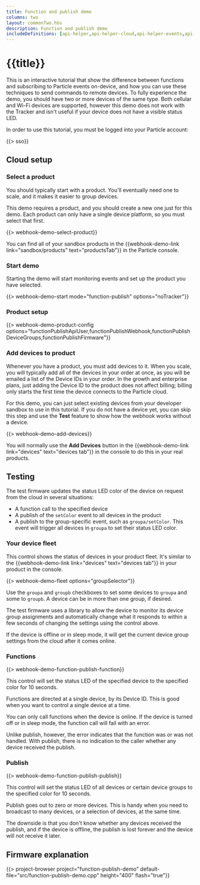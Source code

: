 ```yaml
---
title: Function and publish demo
columns: two
layout: commonTwo.hbs
description: Function and publish demo
includeDefinitions: [api-helper,api-helper-cloud,api-helper-events,api-helper-extras,api-helper-library,api-helper-projects,usb-serial,webhook-demo,zip]
---
```


# {{title}}

This is an interactive tutorial that show the difference between functions and subscribing to Particle events on-device, and how you can use these techniques to send commands to remote devices. To fully experience the demo, you should have two or more devices of the same type. Both cellular and Wi-Fi devices are supported, however this demo does not work with the Tracker and isn't useful if your device does not have a visible status LED.

In order to use this tutorial, you must be logged into your Particle account:

{{> sso}}

## Cloud setup

### Select a product

You should typically start with a product. You'll eventually need one to scale, and it makes it easier to group devices. 

This demo requires a product, and you should create a new one just for this demo. Each product can only have a single device platform, so you must select that first.

{{> webhook-demo-select-product}}

You can find all of your sandbox products in the {{webhook-demo-link link="sandbox/products" text="productsTab"}} in the Particle console.

### Start demo

Starting the demo will start monitoring events and set up the product you have selected.

{{> webhook-demo-start mode="function-publish" options="noTracker"}}

### Product setup

{{> webhook-demo-product-config options="functionPublishApiUser,functionPublishWebhook,functionPublishDeviceGroups,functionPublishFirmware"}}

### Add devices to product

Whenever you have a product, you must add devices to it. When you scale, you will typically add all of the devices in your order at once, as you will be emailed a list of the Device IDs in your order. In the growth and enterprise plans, just adding the Device ID to the product does not affect billing; billing only starts the first time the device connects to the Particle cloud.

For this demo, you can just select existing devices from your developer sandbox to use in this tutorial. If you do not have a device yet, you can skip this step and use the **Test** feature to show how the webhook works without a device.

{{> webhook-demo-add-devices}}

You will normally use the **Add Devices** button in the {{webhook-demo-link link="devices" text="devices tab"}} in the console to do this in your real products.

## Testing

The test firmware updates the status LED color of the device on request from the cloud in several situations:

- A function call to the specified device
- A publish of the `setColor` event to all devices in the product
- A publish to the group-specific event, such as `groupa/setColor`. This event will trigger all devices in `groupa` to set their status LED color.

### Your device fleet

This control shows the status of devices in your product fleet. It's similar to the {{webhook-demo-link link="devices" text="devices tab"}} in your product in the console.

{{> webhook-demo-fleet options="groupSelector"}}

Use the `groupa` and `groupb` checkboxes to set some devices to `groupa` and some to `groupb`. A device can be in more than one group, if desired.

The test firmware uses a library to allow the device to monitor its device group assignments and automatically change what it responds to within a few seconds of changing the settings using the control above.

If the device is offline or in sleep mode, it will get the current device group settings from the cloud after it comes online.

### Functions

{{> webhook-demo-function-publish-function}}

This control will set the status LED of the specified device to the specified color for 10 seconds.

Functions are directed at a single device, by its Device ID. This is good when you want to control a single device at a time.

You can only call functions when the device is online. If the device is turned off or in sleep mode, the function call will fail with an error.

Unlike publish, however, the error indicates that the function was or was not handled. With publish, there is no indication to the caller whether any device received the publish.

### Publish

{{> webhook-demo-function-publish-publish}}

This control will set the status LED of all devices or certain device groups to the specified color for 10 seconds.

Publish goes out to zero or more devices. This is handy when you need to broadcast to many devices, or a selection of devices, at the same time.

The downside is that you don't know whether any devices received the publish, and if the device is offline, the publish is lost forever and the device will not receive it later.

## Firmware explanation

{{> project-browser project="function-publish-demo" default-file="src/function-publish-demo.cpp" height="400" flash="true"}}

